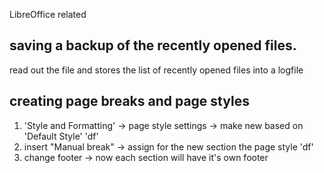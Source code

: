 LibreOffice related 


## saving a backup of the recently opened files. 

read out the file and stores the list of recently opened files into a logfile


## creating page breaks and page styles 

1. 'Style and Formatting' -> page style settings -> make new based on 'Default Style' 'df'
2. insert "Manual break" -> assign for the new section the page style 'df'
3. change footer -> now each section will have it's own footer
